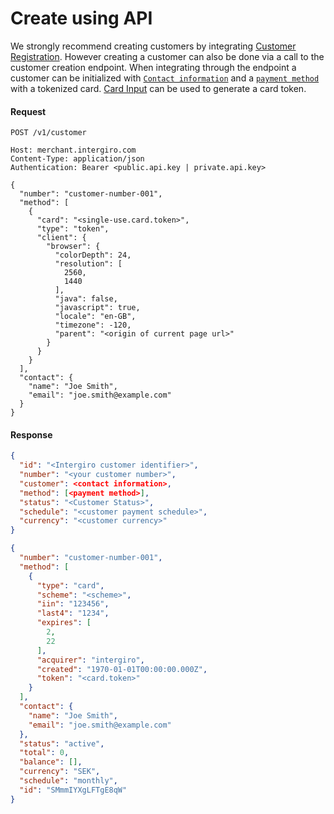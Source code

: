 # Create using API

We strongly recommend creating customers by integrating [Customer Registration](./registration-ui.html#registration-ui). 
However creating a customer can also be done via a call to the customer creation endpoint.
When integrating through the endpoint a customer can be initialized with [`Contact information`](../../integrate/acquiring/reference.html#contact) 
and a [`payment method`](./payment-methods) with a tokenized card. [Card Input](../card-input/embed) can be used to generate a card token.

#### Request
``` HTTP {1}
POST /v1/customer

Host: merchant.intergiro.com
Content-Type: application/json
Authentication: Bearer <public.api.key | private.api.key>

{
  "number": "customer-number-001",
  "method": [
    {
      "card": "<single-use.card.token>",
      "type": "token",
      "client": {
        "browser": {
          "colorDepth": 24,
          "resolution": [
            2560,
            1440
          ],
          "java": false,
          "javascript": true,
          "locale": "en-GB",
          "timezone": -120,
          "parent": "<origin of current page url>"
        }
      }
    }
  ],
  "contact": {
    "name": "Joe Smith",
    "email": "joe.smith@example.com"
  }
}
```

#### Response
``` JSON
{
  "id": "<Intergiro customer identifier>",
  "number": "<your customer number>",
  "customer": <contact information>,
  "method": [<payment method>],
  "status": "<Customer Status>",
  "schedule": "<customer payment schedule>",
  "currency": "<customer currency>"
}
```
``` JSON
{
  "number": "customer-number-001",
  "method": [
    {
      "type": "card",
      "scheme": "<scheme>",
      "iin": "123456",
      "last4": "1234",
      "expires": [
        2,
        22
      ],
      "acquirer": "intergiro",
      "created": "1970-01-01T00:00:00.000Z",
      "token": "<card.token>"
    }
  ],
  "contact": {
    "name": "Joe Smith",
    "email": "joe.smith@example.com"
  },
  "status": "active",
  "total": 0,
  "balance": [],
  "currency": "SEK",
  "schedule": "monthly",
  "id": "SMmmIYXgLFTgE8qW"
}
```